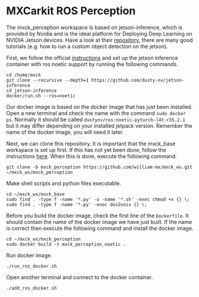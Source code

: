 # MXCarkit ROS Perception

The mxck_perception workspace is based on jetson-inference, which is provided by Nvidia and is the ideal platform for Deploying Deep Learning on NVIDIA Jetson devices. Have a look at their [repository](https://github.com/dusty-nv/jetson-inference), there are many good tutorials (e.g. how to run a custom object detection on the jetson).

First, we follow the official [instructions](https://github.com/dusty-nv/jetson-inference/blob/master/docs/aux-docker.md) and set up the jetson inference container with ros noetic support by running the following commands.

```
cd /home/mxck
git clone --recursive --depth=1 https://github.com/dusty-nv/jetson-inference
cd jetson-inference
docker/run.sh --ros=noetic
```

Our docker image is based on the docker image that has just been installed. Open a new terminal and check the name with the command ```sudo docker ps```. Normally it should be called ```dustynv/ros:noetic-pytorch-l4t-r35.2.1``` but it may differ depending on your installed jetpack version. Remember the name of the docker image, you will need it later.

Next, we can clone this repository. It is important that the mxck_base workspace is set up first. If this has not yet been done, follow the instructions [here](https://github.com/william-mx/mxck_ws). When this is done, execute the following command.

```
git clone -b mxck_perception https://github.com/william-mx/mxck_ws.git ~/mxck_ws/mxck_perception
```

Make shell scripts and python files executable.
```
cd ~/mxck_ws/mxck_base
sudo find . -type f -name '*.py' -o -name '*.sh' -exec chmod +x {} \;
sudo find . -type f -name '*.py' -exec dos2unix {} \;
```

Before you build the docker image, check the first line of the ```Dockerfile```. It should contain the name of the docker image we have just built.
If the name is correct then execute the following command and install the docker image.
```
cd ~/mxck_ws/mxck_perception
sudo docker build -t mxck_perception_noetic .
```

Run docker image.
```
./run_ros_docker.sh
```

Open another terminal and connect to the docker container.
```
./add_ros_docker.sh
```
